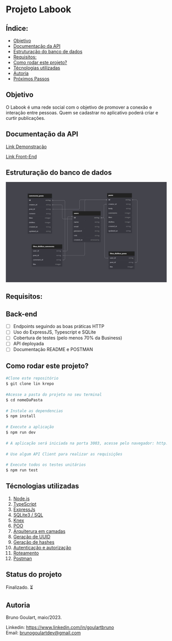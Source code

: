 # Projeto Labook

## Índice:

- <a href="#Objetivo"> Objetivo </a>
- <a href="#Documentação da API"> Documentação da API </a>
- <a href="#Estruturação do banco de dados"> Estruturação do banco de dados </a>
- <a href="#Requisitos"> Requisitos: </a>
- <a href="#Como rodar este projeto?"> Como rodar este projeto? </a>
- <a href="#Técnologias utilizadas"> Técnologias utilizadas </a>
- <a href="#Autoria"> Autoria </a>
- <a href="#Próximos Passos"> Próximos Passos </a>

## Objetivo

O Labook é uma rede social com o objetivo de promover a conexão e interação entre pessoas. Quem se cadastrar no aplicativo poderá criar e curtir publicações.

## Documentação da API

[Link Demonstração](https://documenter.getpostman.com/view/25826658/2s93mASest)

[Link Front-End](https://projeto-labeddit-frontend-ten.vercel.app/)

## Estruturação do banco de dados

![projeto-labook](./assets/diagrama.jpg)

## Requisitos:

## Back-end

- [ ] Endpoints seguindo as boas práticas HTTP
- [ ] Uso do ExpressJS, Typescript e SQLite
- [ ] Cobertura de testes (pelo menos 70% da Business)
- [ ] API deployada
- [ ] Documentação README e POSTMAN

## Como rodar este projeto?

```bash
#Clone este repositório
$ git clone lin krepo

#Acesse a pasta do projeto no seu terminal
$ cd nomeDaPasta

# Instale as dependencias
$ npm install

# Execute a aplicação
$ npm run dev

# A aplicação será iniciada na porta 3003, acesse pelo navegador: http://localhost:3003

# Use algum API Client para realizar as requisições

# Execute todos os testes unitários
$ npm run test
```

## Técnologias utilizadas

1. [Node.js](https://nodejs.org/en)
2. [TypeScript](https://www.typescriptlang.org/)
3. [ExpressJs](https://expressjs.com/)
4. [SQLite3 / SQL](https://sqlite.org/index.html)
5. [Knex](https://knexjs.org/)
6. [POO](https://pt.wikipedia.org/wiki/Programa%C3%A7%C3%A3o_orientada_a_objetos)
7. [Arquiterura em camadas](https://pt.wikipedia.org/wiki/Arquitetura_multicamada)
8. [Geração de UUID](https://pt.wikipedia.org/wiki/Identificador_%C3%BAnico_universal)
9. [Geração de hashes](https://pt.wikipedia.org/wiki/Fun%C3%A7%C3%A3o_hash_criptogr%C3%A1fica)
10. [Autenticação e autorização](https://pt.wikipedia.org/wiki/Autoriza%C3%A7%C3%A3o)
11. [Roteamento](https://acervolima.com/roteamento-em-node-js/)
12. [Postman](https://www.postman.com/)

## Status do projeto

Finalizado. ⏳

## Autoria

Bruno Goulart, maio/2023.
<br>

Linkedin: https://www.linkedin.com/in/goulartbruno
<br>
Email: brunogoulartdev@gmail.com
